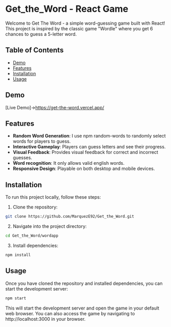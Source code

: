 # Get_the_Word - React Game


Welcome to Get The Word - a simple word-guessing game built with React! This project is inspired by the classic game "Wordle" where you get 6 chances to guess a 5-letter word.

## Table of Contents

- [Demo](#demo)
- [Features](#features)
- [Installation](#installation)
- [Usage](#usage)
  
## Demo

[Live Demo]->https://get-the-word.vercel.app/

## Features

- **Random Word Generation**: I use npm random-words to randomly select words for players to guess.
- **Interactive Gameplay**: Players can guess letters and see their progress.
- **Visual Feedback**: Provides visual feedback for correct and incorrect guesses.
- **Word recognition**: It only allows valid english words.
- **Responsive Design**: Playable on both desktop and mobile devices.

## Installation

To run this project locally, follow these steps:

1. Clone the repository:

```bash
git clone https://github.com/MarquezE92/Get_the_Word.git
```
2. Navigate into the project directory:
```bash
cd Get_the_Word/wordapp
```
3. Install dependencies:
```bash
npm install
```

## Usage
Once you have cloned the repository and installed dependencies, you can start the development server:
```bash
npm start
```
This will start the development server and open the game in your default web browser. You can also access the game by navigating to http://localhost:3000 in your browser.
